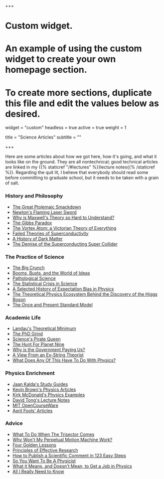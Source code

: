 +++
# Custom widget.
# An example of using the custom widget to create your own homepage section.
# To create more sections, duplicate this file and edit the values below as desired.
widget = "custom"
headless = true
active = true
weight = 1

title = "Science Articles"
subtitle = ""

+++

Here are some articles about how we got here, how it's going, and what it looks like on the ground. They are all nontechnical; good technical articles are linked in my {{% staticref "/#lectures" %}}lecture notes{{% /staticref %}}. Regarding the quit lit, I believe that everybody should read some before committing to graduate school, but it needs to be taken with a grain of salt.

### History and Philosophy
- [The Great Ptolemaic Smackdown](http://faculty.fiu.edu/~blissl/Flynngs.pdf)
- [Newton's Flaming Laser Sword](https://philosophynow.org/issues/46/Newtons_Flaming_Laser_Sword)
- [Why is Maxwell's Theory so Hard to Understand?](https://www.damtp.cam.ac.uk/user/tong/em/dyson.pdf)
- [The Gibbs Paradox](https://www.damtp.cam.ac.uk/user/tong/statphys/jaynes.pdf)
- [The Vortex Atom: a Victorian Theory of Everything](https://onlinelibrary.wiley.com/doi/abs/10.1034/j.1600-0498.2002.440102.x)
- [Failed Theories of Superconductivity](https://arxiv.org/abs/1008.0447)
- [A History of Dark Matter](https://arxiv.org/abs/1605.04909)
- [The Demise of the Superconducting Super Collider](https://physicstoday.scitation.org/doi/10.1063/PT.3.3329)

### The Practice of Science
- [The Big Crunch](http://www.its.caltech.edu/~dg/crunch_art.html)
- [Booms, Busts, and the World of Ideas](https://www.journals.uchicago.edu/doi/abs/10.1086/667831)
- [Pathological Science](http://galileo.phys.virginia.edu/~rjh2j/misc/Langmuir.pdf)
- [The Statistical Crisis in Science](http://www.stat.columbia.edu/~gelman/research/published/ForkingPaths.pdf)
- [A Selected History of Expectation Bias in Physics](https://arxiv.org/abs/physics/0508199)
- [The Theoretical Physics Ecosystem Behind the Discovery of the Higgs Boson](https://arxiv.org/abs/1609.04268)
- [The Once and Present Standard Model](https://arxiv.org/abs/1911.04604)

### Academic Life
- [Landau's Theoretical Minimum](https://arxiv.org/abs/hep-ph/0204295)
- [The PhD Grind](https://www.dropbox.com/s/5c70typ50be0d9l/pguo-PhD-grind.pdf?dl=0)
- [Science's Pirate Queen](https://www.theverge.com/2018/2/8/16985666/alexandra-elbakyan-sci-hub-open-access-science-papers-lawsuit)
- [The Hunt For Planet Nine](https://longreads.com/2019/01/22/the-hunt-for-planet-nine/)
- [Why is the Government Paying Us?](https://statmodeling.stat.columbia.edu/2020/09/04/grad-student-asks-why-is-the-government-paying-us-money-instead-of-just-firing-us-all/)
- [A View From an Ex-String Theorist](https://www.reddit.com/r/Physics/comments/271apx/a_view_from_an_exstring_theorist/)
- [What Does Any Of This Have To Do With Physics?](http://nautil.us/issue/43/heroes/what-does-any-of-this-have-to-do-with-physics)

### Physics Enrichment
- [Jaan Kalda's Study Guides](https://www.ioc.ee/~kalda/ipho/)
- [Kevin Brown's Physics Articles](https://www.mathpages.com/home/iphysics.htm)
- [Kirk McDonald's Physics Examples](https://www.hep.princeton.edu/~mcdonald/examples/)
- [David Tong's Lecture Notes](http://www.damtp.cam.ac.uk/user/tong/teaching.html)
- [MIT OpenCourseWare](https://ocw.mit.edu/courses/physics/)
- [April Fools' Articles](http://peterdenton.github.io/Articles/AprilFools.html)

### Advice
- [What To Do When The Trisector Comes](https://web.mst.edu/~lmhall/whattodowhentrisectorcomes.pdf)
- [Why Won't My Perpetual Motion Machine Work?](https://lockhaven.edu/~dsimanek/museum/themes/whynot.htm)
- [Four Golden Lessons](https://www.nature.com/articles/426389a)
- [Principles of Effective Research](https://michaelnielsen.org/blog/principles-of-effective-research/)
- [How to Publish a Scientific Comment in 123 Easy Steps](https://frog.gatech.edu/Pubs/How-to-Publish-a-Scientific-Comment-in-123-Easy-Steps.pdf)
- [So You Want To Be A Physicist](https://docs.google.com/document/d/1KBovBeg_kl6nAk8fTBYQdHMo8o3o0IgunPE3R7_OEHM/edit)
- [What it Means, and Doesn't Mean, to Get a Job in Physics](https://gravityandlevity.wordpress.com/2019/03/25/what-it-means-and-doesnt-mean-to-get-a-job-in-physics/)
- [All I Really Need to Know](https://physicstoday.scitation.org/doi/10.1063/1.2808904)